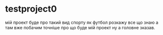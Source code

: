 # testproject0
мій проект буде про такий вид спорту як футбол розкажу все що знаю а там вже побачим точніше про що буде мій проект ну а головне зказав.
